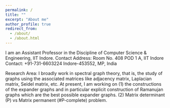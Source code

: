 ```yaml
---
permalink: /
title: ""
excerpt: "About me"
author_profile: true
redirect_from: 
  - /about/
  - /about.html
---
```


I am an Assistant Professor in the Discipline of Computer Science & Engineering, IIT Indore. 
Contact Address:
Room No. 408 POD 1 A, IIT Indore
Contact: +91-731-6603224
Indore-453552, MP, India



Research Area:  I broadly work in spectral graph theory, that is, the study of graphs using the associated matrices like adjacency matrix, Laplacian matrix, Seidel matrix, etc. At present, I am working on
 (1) the constructions of the expander graphs and in particular explicit construction of Ramanujan graphs which are the best possible expander graphs.
 (2) Matrix determinant (P) vs Matrix permanent (#P-complete) problem. 
